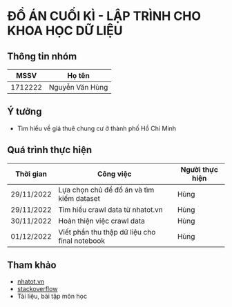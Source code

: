 # ĐỒ ÁN CUỐI KÌ - LẬP TRÌNH CHO KHOA HỌC DỮ LIỆU

## Thông tin nhóm

|  MSSV   |     Họ tên      |
|:-------:|:---------------:|
| 1712222 | Nguyễn Văn Hùng |

## Ý tưởng

- Tìm hiểu về giá thuê chung cư ở thành phố Hồ Chí Minh

## Quá trình thực hiện

| Thời gian  | Công việc                                     | Người thực hiện |
|------------|-----------------------------------------------|-----------------|
| 29/11/2022 | Lựa chọn chủ đề đồ án và tìm kiếm dataset     | Hùng            |
| 29/11/2022 | Tìm hiểu crawl data từ nhatot.vn              | Hùng            |
| 30/11/2022 | Hoàn thiện việc crawl data                    | Hùng            |
| 01/12/2022 | Viết phần thu thập dữ liệu cho final notebook | Hùng            |

## Tham khảo

- [nhatot.vn](https://www.nhatot.com/thue-can-ho-chung-cu-tp-ho-chi-minh)
- [stackoverflow](https://stackoverflow.com/)
- Tài liệu, bài tập môn học